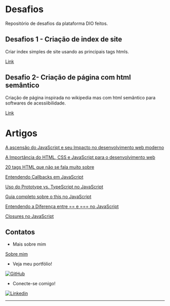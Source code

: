 # Desafios

Repositório de desafios da plataforma DIO feitos.

## Desafios 1 - Criação de index de site 

Criar index simples de site usando as principais tags htmls.

[Link](https://github.com/sabrinabm94/frontend/blob/master/dio/challenges/website/index.html)

## Desafio 2- Criação de página com html semântico

Criação de página inspirada no wikipedia mas com html semântico para softwares de acessiibilidade.

[Link](https://github.com/sabrinabm94/frontend/blob/master/dio/challenges/website/page.html)


# Artigos

[A ascensão do JavaScript e seu Impacto no desenvolvimento web moderno
](https://sabrinabm94.medium.com/a-ascens%C3%A3o-do-javascript-e-seu-impacto-no-desenvolvimento-web-moderno-d9c439582329)

[A Importância do HTML, CSS e JavaScript para o desenvolvimento web](https://sabrinabm94.medium.com/a-import%C3%A2ncia-do-html-css-e-javascript-para-o-desenvolvimento-web-5beb0f6ef0d8)

[20 tags HTML que não se fala muito sobre
](https://sabrinabm94.medium.com/20-tags-html-que-n%C3%A3o-se-fala-muito-sobre-44387461f99a)

[Entendendo Callbacks em JavaScript
](https://sabrinabm94.medium.com/entendendo-callbacks-em-javascript-0793a5ac1258)

[Uso do Prototype vs. TypeScript no JavaScript](https://sabrinabm94.medium.com/uso-do-prototype-vs-typescript-no-javascript-a96813c17eb4)

[Guia completo sobre o this no JavaScript
](https://sabrinabm94.medium.com/guia-completo-sobre-o-this-no-javascript-39bc35a0521f)

[Entendendo a Diferença entre == e === no JavaScript](https://sabrinabm94.medium.com/entendendo-a-diferen%C3%A7a-entre-e-no-javascript-8e1e4853e5e7)

[Closures no JavaScript
](https://sabrinabm94.medium.com/closures-no-javascript-4068f4c7375d)

## Contatos

- Mais sobre mim

[Sobre mim](https://github.com/sabrinabm94/about/blob/main/SOBRE_MIM.md)

- Veja meu portfólio!

[![GitHub](https://img.shields.io/badge/GitHub-181717?style=for-the-badge&logo=github&logoColor=white)](https://bit.ly/3Q7O3Z7)

- Conecte-se comigo!

[![Linkedin](https://img.shields.io/badge/LinkedIn-0077B5?style=for-the-badge&logo=linkedin&logoColor=white)](https://www.linkedin.com/in/sabrinabm94/)

---